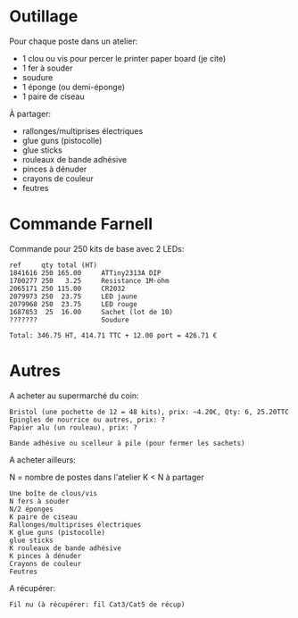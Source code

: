 Outillage
=========

Pour chaque poste dans un atelier:
* 1 clou ou vis pour percer le printer paper board (je cite)
* 1 fer à souder
* soudure
* 1 éponge (ou demi-éponge)
* 1 paire de ciseau

À partager:
* rallonges/multiprises électriques
* glue guns (pistocolle)
* glue sticks
* rouleaux de bande adhésive
* pinces à dénuder
* crayons de couleur
* feutres

Commande Farnell
================

Commande pour 250 kits de base avec 2 LEDs:

    ref     qty total (HT)
    1841616 250 165.00     ATTiny2313A DIP
    1700277 250   3.25     Resistance 1M-ohm
    2065171 250 115.00     CR2032
    2079973 250  23.75     LED jaune
    2079968 250  23.75     LED rouge
    1687853  25  16.00     Sachet (lot de 10)
    ???????                Soudure

    Total: 346.75 HT, 414.71 TTC + 12.00 port = 426.71 €

Autres
======

A acheter au supermarché du coin:

    Bristol (une pochette de 12 = 48 kits), prix: ~4.20€, Qty: 6, 25.20TTC
    Epingles de nourrice ou autres, prix: ?
    Papier alu (un rouleau), prix: ?

    Bande adhésive ou scelleur à pile (pour fermer les sachets)

A acheter ailleurs:

N = nombre de postes dans l'atelier
K < N à partager

    Une boîte de clous/vis
    N fers à souder
    N/2 éponges
    K paire de ciseau
    Rallonges/multiprises électriques
    K glue guns (pistocolle)
    glue sticks
    K rouleaux de bande adhésive
    K pinces à dénuder
    Crayons de couleur
    Feutres

A récupérer:

    Fil nu (à récupérer: fil Cat3/Cat5 de récup)

